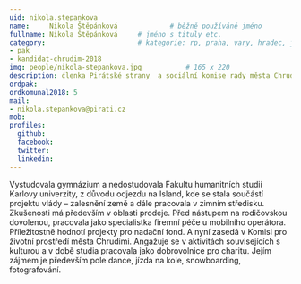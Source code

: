 ```yaml
---
uid: nikola.stepankova
name:     Nikola Štěpánková      		# běžně používáné jméno
fullname: Nikola Štěpánková		# jméno s tituly etc.
category:                 		# kategorie: rp, praha, vary, hradec, jmk, senat
- pak
- kandidat-chrudim-2018
img: people/nikola-stepankova.jpg           # 165 x 220
description: ćlenka Pirátské strany  a sociální komise rady města Chrudim # kratký popis, max 160 znaků
ordpak: 
ordkomunal2018: 5
mail:
- nikola.stepankova@pirati.cz
mob: 
profiles:
  github:
  facebook: 
  twitter:
  linkedin:
---
```

Vystudovala gymnázium a nedostudovala Fakultu humanitních studií Karlovy univerzity, z důvodu odjezdu na Island, kde se stala součástí projektu vlády – zalesnění země a dále pracovala v zimním středisku. Zkušenosti má především v oblasti prodeje. Před nástupem na rodičovskou dovolenou, pracovala jako specialistka firemní péče u mobilního operátora. Příležitostně hodnotí projekty pro nadační fond. A nyní zasedá v Komisi pro životní prostředí města Chrudimi. Angažuje se v aktivitách souvisejících s kulturou a v době studia pracovala jako dobrovolnice pro charitu. Jejím zájmem je především pole dance, jízda na kole, snowboarding, fotografování.
